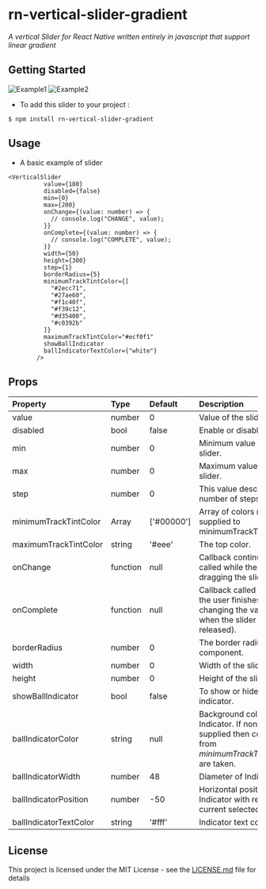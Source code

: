 # rn-vertical-slider-gradient
*A vertical Slider for React Native written entirely in javascript that support linear gradient*

## Getting Started
![Example1](https://github.com/sacmii/rn-vertical-slider-gradient/blob/master/.github/sample1.gif)
![Example2](https://github.com/sacmii/rn-vertical-slider-gradient/blob/master/.github/sample2.gif)
* To add this slider to your project :
```
$ npm install rn-vertical-slider-gradient
```

## Usage
* A basic example of slider
```
<VerticalSlider
          value={180}
          disabled={false}
          min={0}
          max={200}
          onChange={(value: number) => {
            // console.log("CHANGE", value);
          }}
          onComplete={(value: number) => {
            // console.log("COMPLETE", value);
          }}
          width={50}
          height={300}
          step={1}
          borderRadius={5}
          minimumTrackTintColor={[
            "#2ecc71",
            "#27ae60",
            "#f1c40f",
            "#f39c12",
            "#d35400",
            "#c0392b"
          ]}
          maximumTrackTintColor="#ecf0f1"
          showBallIndicator
          ballIndicatorTextColor={"white"}
        />
```

## Props

|Property|Type|Default|Description|
|:---|:---|:---|:---|
|value|number|0|Value of the slider.|
|disabled|bool|false|Enable or disable slider.|
|min|number|0|Minimum value for slider.|
|max|number|0|Maximum value for slider.|
|step|number|0|This value describes number of stepsto skip.|
|minimumTrackTintColor|Array|['#00000']|Array of colors must be supplied to minimumTrackTintColor.|
|maximumTrackTintColor|string|'#eee'|The top color.|
|onChange|function|null|Callback continuously called while the user is dragging the slider.|
|onComplete|function|null|Callback called when the user finishes changing the value (e.g. when the slider is released).|
|borderRadius|number|0|The border radius of component.|
|width|number|0|Width of the slider.|
|height|number|0|Height of the slider.|
|showBallIndicator|bool|false|To show or hide indicator.|
|ballIndicatorColor|string|null|Background color for Indicator. If none supplied then colors from *minimumTrackTintColor* are taken.|
|ballIndicatorWidth|number|48|Diameter of Indicator.|
|ballIndicatorPosition|number|-50|Horizontal position of Indicator with respect to current selected value.|
|ballIndicatorTextColor|string|'#fff'|Indicator text color.|

## License

This project is licensed under the MIT License - see the [LICENSE.md](LICENSE.md) file for details
